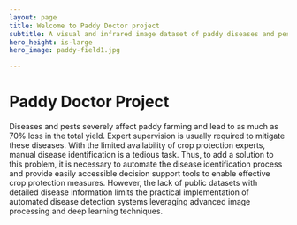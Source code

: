```yaml
---
layout: page
title: Welcome to Paddy Doctor project
subtitle: A visual and infrared image dataset of paddy diseases and pests.
hero_height: is-large
hero_image: paddy-field1.jpg

---
```


# Paddy Doctor Project
Diseases and pests severely affect paddy farming and lead to as much as 70% loss in the total yield. Expert supervision is usually required to mitigate these diseases. With the limited availability of crop protection experts, manual disease identification is a tedious task. Thus, to add a solution to this problem, it is necessary to automate the disease identification process and provide easily accessible decision support tools to enable effective crop protection measures. However, the lack of public datasets with detailed disease information limits the practical implementation of automated disease detection systems leveraging advanced image processing and deep learning techniques.
